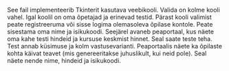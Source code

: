 See fail implementeerib Tkinterit kasutava veebikooli. Valida on kolme kooli vahel. Igal koolil on oma õpetajad ja erinevad testid. Pärast kooli valimist peate registreeruma või sisse logima olemasoleva õpilase kontole. Peate sisestama oma nime ja isikukoodi. Seejärel avaneb peaportaal, kus näete oma kahe testi hindeid ja kursuse keskmist hinnet. Seal saate teste teha. Test annab küsimuse ja kolm vastusevarianti. Peaportaalis näete ka õpilaste kohta käivat teavet (mis genereeritakse juhuslikult, kui neid pole). Seal näete nende nime, hindeid ja isikukoodi.
